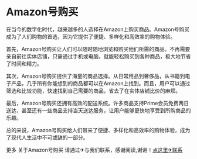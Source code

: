 # Amazon号购买

在当今的数字化时代，越来越多的人选择在Amazon上购买商品。Amazon号购买成为了人们购物的首选，因为它提供了便捷、多样化和高效率的购物体验。

首先，Amazon号购买让人们可以随时随地浏览和购买他们所需的商品。不再需要亲自前往实体店铺，只需通过手机或电脑，就能轻松购买到各种商品，极大地节省了时间和精力。

其次，Amazon号购买提供了海量的商品选择。从日常用品到奢侈品，从书籍到电子产品，几乎所有你能想到的商品都可以在Amazon上找到。而且，用户可以通过筛选和比较功能，快速找到自己需要的商品，省去了在实体店铺比价的麻烦。

最后，Amazon号购买还拥有高效的配送系统。许多商品支持Prime会员免费两日送达，甚至还有一些商品支持当天送达服务，让用户能够更快地享受到所购商品的乐趣。

总的来说，Amazon号购买给人们带来了便捷、多样化和高效率的购物体验，成为了现代人生活中不可或缺的一部分。

更多 关于Amazon号购买 请通过✈与我们联系，感谢阅读,谢谢！[点这里✈联系](https://ads.k02.cc)